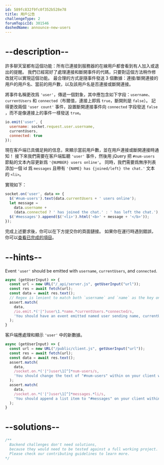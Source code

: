 ```yaml
---
id: 589fc832f9fc0f352b528e78
title: 用戶公告
challengeType: 2
forumTopicId: 301546
dashedName: announce-new-users
---
```


# --description--

許多聊天室都有這個功能：所有已連接到服務器的在線用戶都會看到有人加入或退出的提醒。 我們已經寫好了處理連接和斷開事件的代碼，只要對這個方法稍作修改就可以實現這個功能。 最合理的方式是隨事件發送 3 個數據：連接/斷開連接的用戶的用戶名、當前的用戶數，以及該用戶名是否連接或斷開連接。

將事件名稱更改爲 `'user'`，傳遞一個對象，其中應包含如下字段：`username`、`currentUsers` 和 `connected`（布爾值，連接上即爲 `true`，斷開則是 `false`）。 記得更改兩個 `'user count'` 事件，設置斷開連接事件向 `connected` 字段發送 `false` ，而不是像連接上的事件一樣發送 `true`。

```js
io.emit('user', {
  username: socket.request.user.username,
  currentUsers,
  connected: true
});
```

現在客戶端已具備足夠的信息，來顯示當前用戶數，並在用戶連接或斷開連接時通知！ 接下來我們需要在客戶端監聽 `'user'` 事件，然後用 jQuery 把 `#num-users` 節點的文本內容更新爲 `'{NUMBER} users online'`。 同時，我們需要爲無序列表添加一個 id 爲 `messages` 且帶有 `'{NAME} has {joined/left} the chat.'` 文本的 `<li>`。

實現如下：

```js
socket.on('user', data => {
  $('#num-users').text(data.currentUsers + ' users online');
  let message =
    data.username +
    (data.connected ? ' has joined the chat.' : ' has left the chat.');
  $('#messages').append($('<li>').html('<b>' + message + '</b>'));
});
```

完成上述要求後，你可以在下方提交你的頁面鏈接。 如果你在運行時遇到錯誤，你可以<a href="https://forum.freecodecamp.org/t/advanced-node-and-express/567135/3#announce-new-users-10" target="_blank" rel="noopener noreferrer nofollow">查看已完成的項目</a>。

# --hints--

Event `'user'` should be emitted with `username`, `currentUsers`, and `connected`.

```js
async (getUserInput) => {
  const url = new URL("/_api/server.js", getUserInput("url"));
  const res = await fetch(url);
  const data = await res.text();
  // Regex is lenient to match both `username` and `name` as the key on purpose.
  assert.match(
    data,
    /io.emit.*('|")user\1.*name.*currentUsers.*connected/s,
    'You should have an event emitted named user sending name, currentUsers, and connected'
  );
}
```

客戶端應處理和顯示 `'user'` 中的新數據。

```js
async (getUserInput) => {
  const url = new URL("/public/client.js", getUserInput("url"));
  const res = await fetch(url);
  const data = await res.text();
  assert.match(
    data,
    /socket.on.*('|")user\1[^]*num-users/s,
    'You should change the text of "#num-users" within on your client within the "user" event listener to show the current users connected'
  );
  assert.match(
    data,
    /socket.on.*('|")user\1[^]*messages.*li/s,
    'You should append a list item to "#messages" on your client within the "user" event listener to announce a user came or went'
  );
}
```

# --solutions--

```js
/**
  Backend challenges don't need solutions, 
  because they would need to be tested against a full working project. 
  Please check our contributing guidelines to learn more.
*/
```
